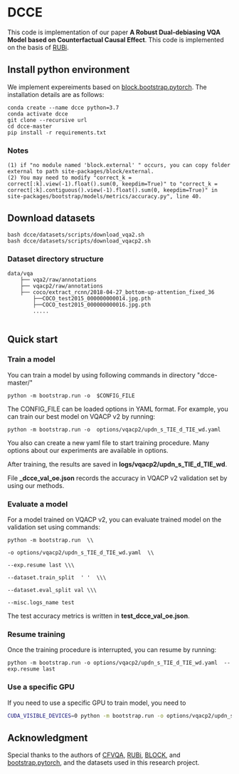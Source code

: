 # DCCE

This code is implementation of our paper **A Robust Dual-debiasing VQA Model based on Counterfactual Causal Effect**. This code is implemented on the basis of [RUBi](https://github.com/cdancette/rubi.bootstrap.pytorch).

## Install python environment

We implement expereiments based on [block.bootstrap.pytorch](https://github.com/Cadene/block.bootstrap.pytorch). The installation details are as follows:

```
conda create --name dcce python=3.7
conda activate dcce
git clone --recursive url
cd dcce-master
pip install -r requirements.txt
```

### Notes

```
(1) if "no module named 'block.external' " occurs, you can copy folder external to path site-packages/block/external.
(2) You may need to modify "correct_k = correct[:k].view(-1).float().sum(0, keepdim=True)" to "correct_k = correct[:k].contiguous().view(-1).float().sum(0, keepdim=True)" in site-packages/bootstrap/models/metrics/accuracy.py", line 40.
```

## Download datasets

```
bash dcce/datasets/scripts/download_vqa2.sh
bash dcce/datasets/scripts/download_vqacp2.sh
```

### Dataset directory structure

```
data/vqa
	├── vqa2/raw/annotations
	├── vqacp2/raw/annotations
	├── coco/extract_rcnn/2018-04-27_bottom-up-attention_fixed_36
		├──COCO_test2015_000000000014.jpg.pth
		├──COCO_test2015_000000000016.jpg.pth
		.....
		
```

## Quick start

### Train a model

You can train a model by using following commands in directory "dcce-master/"

```
python -m bootstrap.run -o  $CONFIG_FILE
```

The CONFIG_FILE can be loaded options in YAML format. For example, you can train our best model on VQACP v2 by running:

```
python -m bootstrap.run -o  options/vqacp2/updn_s_TIE_d_TIE_wd.yaml
```

You also can create a new yaml file to start training procedure. Many options about our experiments are available in options.

After training, the results are saved in **logs/vqacp2/updn\_s\_TIE\_d\_TIE\_wd**.

File **_dcce_val_oe.json** records the accuracy in VQACP v2 validation set by using our methods.

### Evaluate a model

For a model trained on VQACP v2, you can evaluate trained model on the validation set using commands:

```
python -m bootstrap.run  \\

-o options/vqacp2/updn_s_TIE_d_TIE_wd.yaml  \\

--exp.resume last \\\

--dataset.train_split  ' '  \\\

--dataset.eval_split val \\\

--misc.logs_name test
```

The test accuracy metrics is written in **test_dcce_val_oe.json**.

### Resume training

Once the training procedure is interrupted, you can resume by running:

```
python -m bootstrap.run -o options/vqacp2/updn_s_TIE_d_TIE_wd.yaml  --exp.resume last
```

### Use a specific GPU

If  you need to use a specific GPU to train model, you need to

```bash
CUDA_VISIBLE_DEVICES=0 python -m bootstrap.run -o options/vqacp2/updn_s_TIE_d_TIE_wd.yaml
```

## Acknowledgment

Special thanks to the authors of [CFVQA](https://github.com/yuleiniu/cfvqa), [RUBi](https://github.com/cdancette/rubi.bootstrap.pytorch), [BLOCK](https://github.com/Cadene/block.bootstrap.pytorch), and [bootstrap.pytorch](https://github.com/Cadene/bootstrap.pytorch), and the datasets used in this research project.







